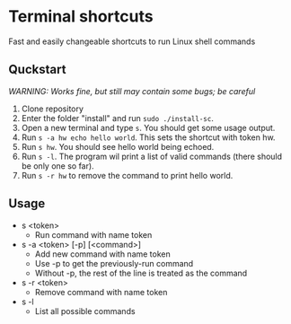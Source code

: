 # Terminal shortcuts
Fast and easily changeable shortcuts to run Linux shell commands

## Quckstart
*WARNING: Works fine, but still may contain some bugs; be careful*
1. Clone repository
2. Enter the folder "install" and run `sudo ./install-sc`.
3. Open a new terminal and type `s`. You should get some usage output.
4. Run `s -a hw echo hello world`. This sets the shortcut with token hw.
5. Run `s hw`. You should see hello world being echoed.
6. Run `s -l`. The program wil print a list of valid commands (there should be only one so far).
7. Run `s -r hw` to remove the command to print hello world.

## Usage
- s &lt;token>
  - Run command with name token
- s -a &lt;token> \[-p\] \[&lt;command>]
  - Add new command with name token
  - Use -p to get the previously-run command
  - Without -p, the rest of the line is treated as the command
- s -r &lt;token>
  - Remove command with name token
- s -l
  - List all possible commands
